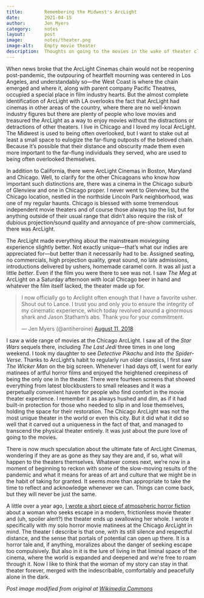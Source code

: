 ```yaml
---
title:        Remembering the Midwest's ArcLight
date:         2021-04-15
author:       Jen Myers
category:     notes
layout:       post
image:        notes/theater.png
image-alt:    Empty movie theater
description:  Thoughts on going to the movies in the wake of theater closures.
---
```


When news broke that the ArcLight Cinemas chain would not be reopening post-pandemic, the outpouring of heartfelt mourning was centered in Los Angeles, and understandably so—the West Coast is where the chain emerged and where it, along with parent company Pacific Theatres, occupied a special place in film industry hearts. But the almost complete identification of ArcLight with LA overlooks the fact that ArcLight had cinemas in other areas of the country, where there are no well-known industry figures but there are plenty of people who love movies and treasured the ArcLight as a way to enjoy movies without the distractions or detractions of other theaters. I live in Chicago and I loved my local ArcLight. The Midwest is used to being often overlooked, but I want to stake out at least a small space to eulogize the far-flung outposts of the beloved chain. Because it’s possible that their distance and obscurity made them even more important to the far-flung individuals they served, who are used to being often overlooked themselves.

In addition to California, there were ArcLight Cinemas in Boston, Maryland and Chicago. Well, to clarify for the other Chicagoans who know how important such distinctions are, there was a cinema in the Chicago suburb of Glenview and one in Chicago proper. I never went to Glenview, but the Chicago location, nestled in the northside Lincoln Park neighborhood, was one of my regular haunts. Chicago is blessed with some tremendous independent movie theaters and of course those always top the list, but for anything outside of their usual range that didn’t also require the risk of dubious projection/sound quality and annoyance of pre-show commercials, there was ArcLight.

The ArcLight made everything about the mainstream moviegoing experience slightly better. Not exactly unique—that’s what our indies are appreciated for—but better than it necessarily had to be. Assigned seating, no commercials, high projection quality, great sound, no late admissions, introductions delivered by ushers, homemade caramel corn. It was all just a little _better_. Even if the film you were there to see was not. I saw _The Meg_ at ArcLight on a Saturday afternoon with local Chicago beer in hand and whatever the film itself lacked, the theater made up for.

<blockquote class="twitter-tweet"><p lang="en" dir="ltr">I now officially go to Arclight often enough that I have a favorite usher. Shout out to Lance. I trust you and only you to ensure the integrity of my cinematic experience, which today revolved around a ginormous shark and Jason Statham’s abs. Thank you for your commitment.</p>&mdash; Jen Myers (@antiheroine) <a href="https://twitter.com/antiheroine/status/1028371405279256581?ref_src=twsrc%5Etfw">August 11, 2018</a></blockquote> <script async src="https://platform.twitter.com/widgets.js" charset="utf-8"></script>

I saw a wide range of movies at the Chicago ArcLight. I saw all of the _Star Wars_ sequels there, including _The Last Jedi_ three times in one long weekend. I took my daughter to see _Detective Pikachu_ and _Into the Spider-Verse_. Thanks to ArcLight’s habit to regularly run older classics, I first saw _The Wicker Man_ on the big screen. Whenever I had days off, I went for early matinees of artful horror films and enjoyed the heightened creepiness of being the only one in the theater. There were fourteen screens that showed everything from latest blockbusters to small releases and it was a perpetually convenient haven for people who find comfort in the movie theater experience. I remember it as always hushed and dim, as if it had built-in protection for those who needed to slip in and lose themselves, holding the space for their restoration. The Chicago ArcLight was not the most unique theater in the world or even this city. But it did what it did so well that it carved out a uniqueness in the fact of that, and managed to transcend the physical theater entirely. It was just about the pure love of going to the movies.

There is now much speculation about the ultimate fate of ArcLight Cinemas, wondering if they are as gone as they say they are and, if so, what will happen to the theaters themselves. Whatever comes next, we’re now in a moment of beginning to reckon with some of the slow-moving results of the pandemic and what it means for areas of art and culture that we might be in the habit of taking for granted. It seems more than appropriate to take the time to reflect and acknowledge whenever we can. Things can come back, but they will never be just the same.

A little over a year ago, [I wrote a short piece of atmospheric horror fiction](https://coffinbell.com/matinee/) about a woman who seeks escape in a modern, frictionless movie theater and (uh, spoiler alert?) the theater ends up swallowing her whole. I wrote it specifically with my solo horror movie matinees at the Chicago ArcLight in mind. The theater I describe is that one, with its still silence and respectful distance, and the sense that portals of potential can open up there. It is a horror tale and, if anything, moralizes about the danger of seeking escape too compulsively. But also in it is the lure of living in that liminal space of the cinema, where the world is expanded and deepened and we’re free to roam through it. Now I like to think that the woman of my story can stay in that theater forever, merged with the indescribable, comfortably and peacefully alone in the dark.

_Post image modified from original at [Wikimedia Commons](https://commons.wikimedia.org/wiki/File:Carolus_bioscoop_zaal_1_bij_ingang.jpg)_
